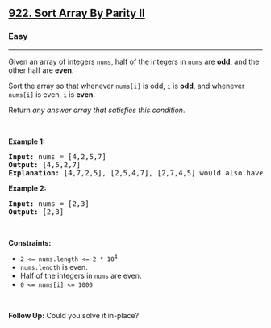 <h2><a href="https://leetcode.com/problems/sort-array-by-parity-ii/">922. Sort Array By Parity II</a></h2><h3>Easy</h3><hr><div style="user-select: auto;"><p style="user-select: auto;">Given an array of integers <code style="user-select: auto;">nums</code>, half of the integers in <code style="user-select: auto;">nums</code> are <strong style="user-select: auto;">odd</strong>, and the other half are <strong style="user-select: auto;">even</strong>.</p>

<p style="user-select: auto;">Sort the array so that whenever <code style="user-select: auto;">nums[i]</code> is odd, <code style="user-select: auto;">i</code> is <strong style="user-select: auto;">odd</strong>, and whenever <code style="user-select: auto;">nums[i]</code> is even, <code style="user-select: auto;">i</code> is <strong style="user-select: auto;">even</strong>.</p>

<p style="user-select: auto;">Return <em style="user-select: auto;">any answer array that satisfies this condition</em>.</p>

<p style="user-select: auto;">&nbsp;</p>
<p style="user-select: auto;"><strong class="example" style="user-select: auto;">Example 1:</strong></p>

<pre style="user-select: auto;"><strong style="user-select: auto;">Input:</strong> nums = [4,2,5,7]
<strong style="user-select: auto;">Output:</strong> [4,5,2,7]
<strong style="user-select: auto;">Explanation:</strong> [4,7,2,5], [2,5,4,7], [2,7,4,5] would also have been accepted.
</pre>

<p style="user-select: auto;"><strong class="example" style="user-select: auto;">Example 2:</strong></p>

<pre style="user-select: auto;"><strong style="user-select: auto;">Input:</strong> nums = [2,3]
<strong style="user-select: auto;">Output:</strong> [2,3]
</pre>

<p style="user-select: auto;">&nbsp;</p>
<p style="user-select: auto;"><strong style="user-select: auto;">Constraints:</strong></p>

<ul style="user-select: auto;">
	<li style="user-select: auto;"><code style="user-select: auto;">2 &lt;= nums.length &lt;= 2 * 10<sup style="user-select: auto;">4</sup></code></li>
	<li style="user-select: auto;"><code style="user-select: auto;">nums.length</code> is even.</li>
	<li style="user-select: auto;">Half of the integers in <code style="user-select: auto;">nums</code> are even.</li>
	<li style="user-select: auto;"><code style="user-select: auto;">0 &lt;= nums[i] &lt;= 1000</code></li>
</ul>

<p style="user-select: auto;">&nbsp;</p>
<p style="user-select: auto;"><strong style="user-select: auto;">Follow Up:</strong> Could you solve it in-place?</p>
</div>